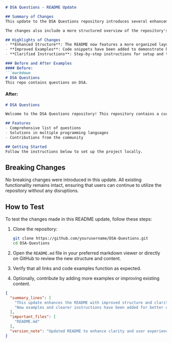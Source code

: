 ```markdown
# DSA Questions - README Update

## Summary of Changes
This update to the DSA Questions repository introduces several enhancements and clarifications to the README file. The goal is to improve user experience for developers and learners who utilize this repository for data structures and algorithms practice. The README now provides clearer instructions, improved formatting, and additional examples to facilitate understanding of the provided resources.

The changes also include a more structured overview of the repository's contents, making it easier for users to navigate and find relevant questions and solutions. With this update, we aim to enhance the overall usability and accessibility of the repository, ensuring that all contributors and users can quickly grasp the purpose and utility of the resources available.

## Highlights of Changes
- **Enhanced Structure**: The README now features a more organized layout, including sections for installation, usage, and contribution guidelines.
- **Improved Examples**: Code snippets have been added to demonstrate how to use various data structures and algorithms effectively.
- **Clarified Instructions**: Step-by-step instructions for setup and testing have been refined for better clarity.

### Before and After Examples
#### Before:
```markdown
# DSA Questions
This repo contains questions on DSA.
```

#### After:
```markdown
# DSA Questions

Welcome to the DSA Questions repository! This repository contains a curated collection of data structure and algorithm problems designed to enhance your coding skills. 

## Features
- Comprehensive list of questions
- Solutions in multiple programming languages
- Contributions from the community

## Getting Started
Follow the instructions below to set up the project locally.
```

## Breaking Changes
No breaking changes were introduced in this update. All existing functionality remains intact, ensuring that users can continue to utilize the repository without any disruptions.

## How to Test
To test the changes made in this README update, follow these steps:

1. Clone the repository:
   ```bash
   git clone https://github.com/yourusername/DSA-Questions.git
   cd DSA-Questions
   ```

2. Open the `README.md` file in your preferred markdown viewer or directly on GitHub to review the new structure and content.

3. Verify that all links and code examples function as expected.

4. Optionally, contribute by adding more examples or improving existing content.

```json
{
  "summary_lines": [
    "This update enhances the README with improved structure and clarity.",
    "New examples and clearer instructions have been added for better usability."
  ],
  "important_files": [
    "README.md"
  ],
  "version_note": "Updated README to enhance clarity and user experience."
}
```
```